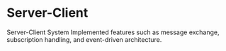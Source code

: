 # Server-Client
Server-Client System 
Implemented features such as message exchange, subscription
handling, and event-driven architecture.  
